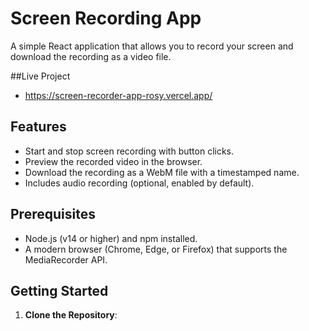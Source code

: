 # Screen Recording App

A simple React application that allows you to record your screen and download the recording as a video file.

##Live Project 
- https://screen-recorder-app-rosy.vercel.app/
## Features
- Start and stop screen recording with button clicks.
- Preview the recorded video in the browser.
- Download the recording as a WebM file with a timestamped name.
- Includes audio recording (optional, enabled by default).

## Prerequisites
- Node.js (v14 or higher) and npm installed.
- A modern browser (Chrome, Edge, or Firefox) that supports the MediaRecorder API.

## Getting Started

1. **Clone the Repository**:
